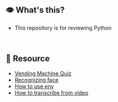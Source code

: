 ## 👁️ What's this?
- This repository is for reviewing Python

<br>

## 🐔 Resource
- [Vending Machine Quiz](http://devtesting.jp/tddbc/?TDDBC大阪2.0%2F課題)
- [Recognizing face](https://www.tech-teacher.jp/blog/image-processing-python/)
- [How to use env](https://www.insource.co.jp/python-gakuin/mail-backnumber/vol30.html)
- [How to transcribe from video](https://note.com/haruaki12/n/n8c14516e79e7)